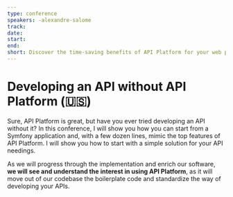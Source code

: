 ```yaml
---
type: conference
speakers: -alexandre-salome
track:
date:
start:
end:
short: Discover the time-saving benefits of API Platform for your web projects
---
```


# Developing an API without API Platform (🇺🇸)

Sure, API Platform is great, but have you ever tried developing an API without it? In this conference, I will show you how you can start from a Symfony application and, with a few dozen lines, mimic the top features of API Platform. I will show you how to start with a simple solution for your API needings.

As we will progress through the implementation and enrich our software, **we will see and understand the interest in using API Platform**, as it will move out of our codebase the boilerplate code and standardize the way of developing your APIs.